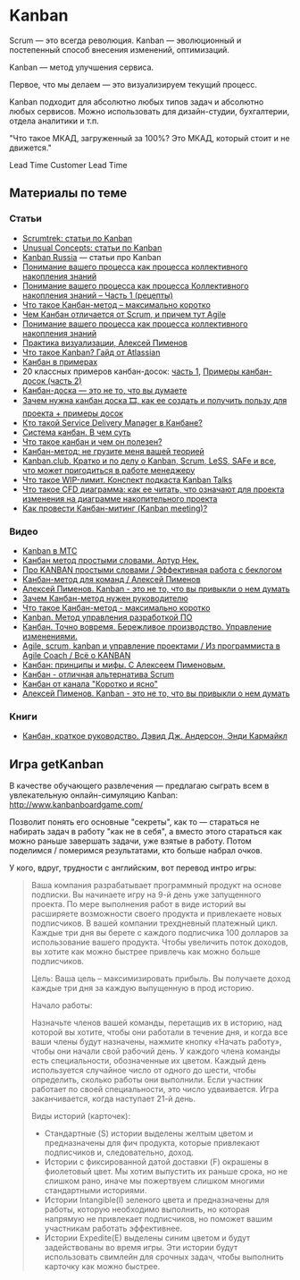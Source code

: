 # Kanban

Scrum — это всегда революция.
Kanban — эволюционный и постепенный способ внесения изменений, оптимизаций.

Kanban — метод улучшения сервиса.

Первое, что мы делаем — это визуализируем текущий процесс.

Kanban подходит для абсолютно любых типов задач и абсолютно любых сервисов.
Можно использовать для дизайн-студии, бухгалтерии, отдела аналитики и т.п.

"Что такое МКАД, загруженный за 100%? Это МКАД, который стоит и не движется."

Lead Time
Customer Lead Time


## Материалы по теме

### Статьи

- [Scrumtrek: статьи по Kanban](https://scrumtrek.ru/blog/kanban/)
- [Unusual Concepts: статьи по Kanban](https://blog.unusual-concepts.ru/agilebasics-kanban/)
- [Kanban Russia](https://kanbanguide.ru/) — статьи про Kanban
- [Понимание вашего процесса как процесса коллективного накопления знаний](https://kanbanguide.ru/ponimanie-vashego-proczessa-kak-proczessa-kollektivnogo-nakopleniya-znanij/)
- [Понимание вашего процесса как процесса Коллективного накопления знаний – Часть 1 (рецепты)](https://kanbanguide.ru/ponimanie-vashego-proczessa-kak-proczessa-kollektivnogo-nakopleniya-znanij-chast-1-reczepty/)
- [Что такое Канбан-метод – максимально коротко](https://scrumtrek.ru/blog/kanban/1360/chto-takoe-kanban-metod-maksimalno-korotko/)
- [Чем Канбан отличается от Scrum, и причем тут Agile](https://scrumtrek.ru/blog/kanban/5796/kanban-scrum-agile-otlichiya/)
- [Понимание вашего процесса как процесса коллективного накопления знаний](https://kanbanguide.ru/ponimanie-vashego-proczessa-kak-proczessa-kollektivnogo-nakopleniya-znanij/)
- [Практика визуализации, Алексей Пименов](https://kanbanguide.ru/aiovg_videos/praktika-viuzalizacziya-aleksej-pimenov/)
- [Что такое Kanban? Гайд от Atlassian](https://www.atlassian.com/ru/agile/kanban)
- [Канбан в примерах](https://worksection.com/blog/kanban-examples.html)
- 20 классных примеров канбан-досок: [часть 1](https://vc.ru/services/349635-20-klassnyh-primerov-kanban-dosok), [Примеры канбан-досок (часть 2)](https://vc.ru/services/350256-primery-kanban-dosok-chast-2)
- [Канбан-доска — это не то, что вы думаете](https://scrumtrek.ru/blog/kanban/4827/kanban-doska/)
- [Зачем нужна канбан доска 🎞, как ее создать и получить пользу для проекта + примеры досок](https://leadstartup.ru/db/kanban-board])
- [Кто такой Service Delivery Manager в Канбане?](https://scrumtrek.ru/blog/kanban/1392/kto-takoj-service-delivery-manager-v-kanbane/)
- [Система канбан. В чем суть](https://businessrevisor.ru/2018/12/kanban-general/)
- [Что такое канбан и чем он полезен?](https://worksection.com/blog/kanban.html)
- [Канбан-метод: не грузите меня вашей теорией](https://habr.com/ru/post/558616/)
- [Kanban.club. Кратко и по делу о Kanban, Scrum, LeSS, SAFe и все, что может пригодиться в работе менеджеру](http://kanban.club/)
- [Что такое WIP-лимит. Конспект подкаста Kanban Talks](https://kaiten.ru/blog/what-is-wip-limit/)
- [Что такое CFD диаграмма: как ее читать, что означают для проекта изменения на диаграмме накопительного проекта](https://leadstartup.ru/db/cfddiagramm)
- [Как провести Канбан-митинг (Kanban meeting)?](https://neogenda.com/articles/kak-provesti-kanban-miting-kanban-meeting)


### Видео

- [Kanban в МТС](https://www.youtube.com/watch?v=PIl33p9TxY0)
- [Канбан метод простыми словами. Артур Нек.](https://www.youtube.com/watch?v=OgGSNGHEguk)
- [Про KANBAN простыми словами / Эффективная работа с беклогом](https://www.youtube.com/watch?v=1_Zti9v5ugA)
- [Канбан-метод для команд / Алексей Пименов](https://www.youtube.com/watch?v=vkDJ49zhQkg)
- [Алексей Пименов. Kanban - это не то, что вы привыкли о нем думать](https://www.youtube.com/watch?v=lrDLbp0XeFA)
- [Зачем Канбан-метод нужен руководителю](https://leankanban.ru/kanbanprosto)
- [Что такое Канбан-метод - максимально коротко](https://www.youtube.com/watch?v=hbqrzM0fZTA)
- [Kanban. Метод управления разработкой ПО](https://www.youtube.com/watch?v=v8wVl_nuPrY)
- [Канбан. Точно вовремя. Бережливое производство. Управление изменениями.](https://www.youtube.com/watch?v=D6iqUplB3IY)
- [Agile, scrum, kanban и управление проектами / Из программиста в Agile Coach / Всё о KANBAN](https://www.youtube.com/watch?v=sGvLjXSyxUM)
- [Канбан: принципы и мифы. С Алексеем Пименовым.](https://www.youtube.com/watch?v=iVUeTetYcvY)
- [Канбан - отличная альтернатива Scrum](https://www.youtube.com/watch?v=c1Vl7geFjl0)
- [Канбан от канала "Коротко и ясно"](https://www.youtube.com/watch?v=JM9FNzuQLC0)
- [Алексей Пименов. Kanban - это не то, что вы привыкли о нем думать](https://www.youtube.com/watch?v=lrDLbp0XeFA)

### Книги

- [Канбан, краткое руководство. Дэвид Дж. Андерсон, Энди Кармайкл](https://kanbanguide.ru/wp-content/uploads/2018/02/Essential-Kanban-Condensed-v1.0.01.02-_rus.pdf)


## Игра getKanban

В качестве обучающего развлечения — предлагаю сыграть всем в увлекательную онлайн-симуляцию Kanban:
http://www.kanbanboardgame.com/


Позволит понять его основные "секреты", как то — стараться не набирать задач в работу "как не в себя", а вместо
этого стараться как можно раньше завершать задачи, уже взятые в работу. Потом поделимся / померимся результатами, кто больше набрал очков.
 
У кого, вдруг, трудности с английским, вот перевод интро игры:
> Ваша компания разрабатывает программный продукт на основе подписки. Вы начинаете игру на 9-й день уже запущенного проекта.
> По мере выполнения работ в виде историй вы расширяете возможности своего продукта и привлекаете новых подписчиков.
> В вашей компании трехдневный платежный цикл. Каждые три дня вы берете с каждого подписчика 100 долларов за использование вашего продукта. Чтобы увеличить поток доходов, вы хотите как можно быстрее привлечь как можно больше подписчиков.
> 
> Цель: Ваша цель – максимизировать прибыль. Вы получаете доход каждые три дня за каждую выпущенную в прод историю.
> 
> Начало работы:
> 
> Назначьте членов вашей команды, перетащив их в историю, над которой вы хотите, чтобы они работали в течение дня, и когда все ваши члены будут назначены, нажмите кнопку «Начать работу», чтобы они начали свой рабочий день.
> У каждого члена команды есть специальности, обозначенные их цветом. Каждый день используется случайное число от одного до шести, чтобы определить, сколько работы они выполнили.
> Если участник работает по своей специальности, это число удваивается.
> Игра заканчивается, когда наступает 21-й день.
> 
> Виды историй (карточек):
> 
> - Стандартные (S) истории выделены желтым цветом и предназначены для фич продукта, которые привлекают подписчиков и, следовательно, доход.
> - Истории с фиксированной датой доставки (F) окрашены в фиолетовый цвет. Мы хотим выпустить их раньше срока, но не слишком рано, иначе мы пожертвуем слишком многими стандартными историями.
> - Истории Intangible(I) зеленого цвета и предназначены для работы, которую необходимо выполнить, но которая напрямую не привлекает подписчиков, но поможет вашим участникам работать эффективнее.
> - Истории Expedite(E) выделены синим цветом и будут задействованы во время игры. Эти истории будут использовать свимлейн для срочных задач, чтобы выполнить карточку как можно быстрее.

